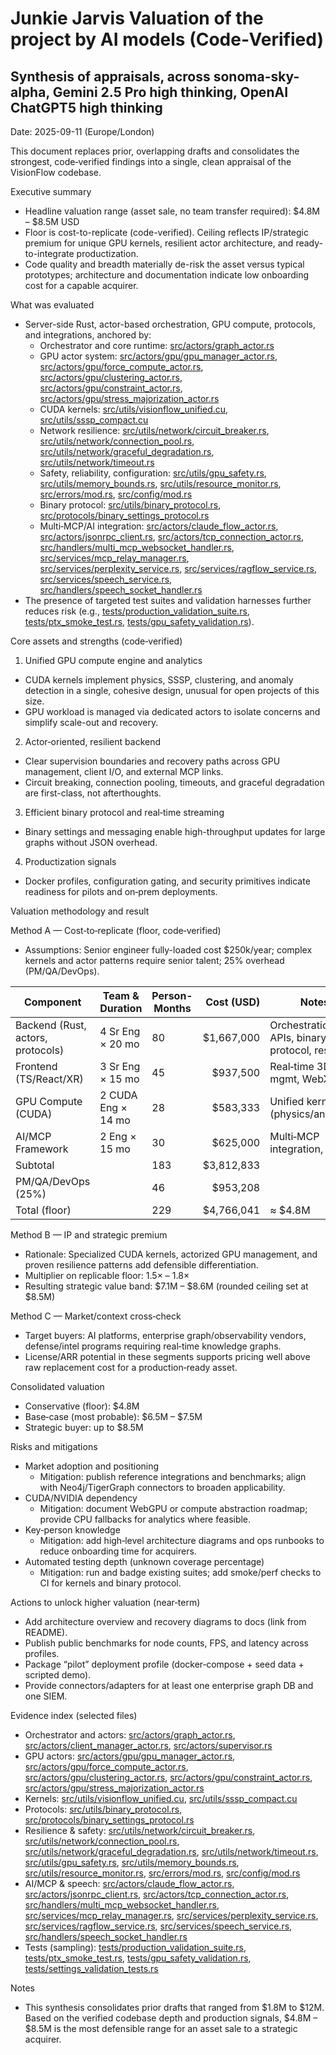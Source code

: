# Junkie Jarvis Valuation of the project by AI models (Code‑Verified)
## Synthesis of appraisals, across sonoma-sky-alpha, Gemini 2.5 Pro high thinking, OpenAI ChatGPT5 high thinking

Date: 2025-09-11 (Europe/London)

This document replaces prior, overlapping drafts and consolidates the strongest, code‑verified findings into a single, clean appraisal of the VisionFlow codebase.

Executive summary

- Headline valuation range (asset sale, no team transfer required): $4.8M – $8.5M USD
- Floor is cost-to-replicate (code-verified). Ceiling reflects IP/strategic premium for unique GPU kernels, resilient actor architecture, and ready-to-integrate productization.
- Code quality and breadth materially de-risk the asset versus typical prototypes; architecture and documentation indicate low onboarding cost for a capable acquirer.

What was evaluated

- Server-side Rust, actor-based orchestration, GPU compute, protocols, and integrations, anchored by:
  - Orchestrator and core runtime: [src/actors/graph_actor.rs](src/actors/graph_actor.rs)
  - GPU actor system: [src/actors/gpu/gpu_manager_actor.rs](src/actors/gpu/gpu_manager_actor.rs), [src/actors/gpu/force_compute_actor.rs](src/actors/gpu/force_compute_actor.rs), [src/actors/gpu/clustering_actor.rs](src/actors/gpu/clustering_actor.rs), [src/actors/gpu/constraint_actor.rs](src/actors/gpu/constraint_actor.rs), [src/actors/gpu/stress_majorization_actor.rs](src/actors/gpu/stress_majorization_actor.rs)
  - CUDA kernels: [src/utils/visionflow_unified.cu](src/utils/visionflow_unified.cu), [src/utils/sssp_compact.cu](src/utils/sssp_compact.cu)
  - Network resilience: [src/utils/network/circuit_breaker.rs](src/utils/network/circuit_breaker.rs), [src/utils/network/connection_pool.rs](src/utils/network/connection_pool.rs), [src/utils/network/graceful_degradation.rs](src/utils/network/graceful_degradation.rs), [src/utils/network/timeout.rs](src/utils/network/timeout.rs)
  - Safety, reliability, configuration: [src/utils/gpu_safety.rs](src/utils/gpu_safety.rs), [src/utils/memory_bounds.rs](src/utils/memory_bounds.rs), [src/utils/resource_monitor.rs](src/utils/resource_monitor.rs), [src/errors/mod.rs](src/errors/mod.rs), [src/config/mod.rs](src/config/mod.rs)
  - Binary protocol: [src/utils/binary_protocol.rs](src/utils/binary_protocol.rs), [src/protocols/binary_settings_protocol.rs](src/protocols/binary_settings_protocol.rs)
  - Multi‑MCP/AI integration: [src/actors/claude_flow_actor.rs](src/actors/claude_flow_actor.rs), [src/actors/jsonrpc_client.rs](src/actors/jsonrpc_client.rs), [src/actors/tcp_connection_actor.rs](src/actors/tcp_connection_actor.rs), [src/handlers/multi_mcp_websocket_handler.rs](src/handlers/multi_mcp_websocket_handler.rs), [src/services/mcp_relay_manager.rs](src/services/mcp_relay_manager.rs), [src/services/perplexity_service.rs](src/services/perplexity_service.rs), [src/services/ragflow_service.rs](src/services/ragflow_service.rs), [src/services/speech_service.rs](src/services/speech_service.rs), [src/handlers/speech_socket_handler.rs](src/handlers/speech_socket_handler.rs)
- The presence of targeted test suites and validation harnesses further reduces risk (e.g., [tests/production_validation_suite.rs](tests/production_validation_suite.rs), [tests/ptx_smoke_test.rs](tests/ptx_smoke_test.rs), [tests/gpu_safety_validation.rs](tests/gpu_safety_validation.rs)).

Core assets and strengths (code‑verified)

1) Unified GPU compute engine and analytics
- CUDA kernels implement physics, SSSP, clustering, and anomaly detection in a single, cohesive design, unusual for open projects of this size.
- GPU workload is managed via dedicated actors to isolate concerns and simplify scale-out and recovery.

2) Actor‑oriented, resilient backend
- Clear supervision boundaries and recovery paths across GPU management, client I/O, and external MCP links.
- Circuit breaking, connection pooling, timeouts, and graceful degradation are first-class, not afterthoughts.

3) Efficient binary protocol and real‑time streaming
- Binary settings and messaging enable high-throughput updates for large graphs without JSON overhead.

4) Productization signals
- Docker profiles, configuration gating, and security primitives indicate readiness for pilots and on‑prem deployments.

Valuation methodology and result

Method A — Cost‑to‑replicate (floor, code‑verified)
- Assumptions: Senior engineer fully-loaded cost $250k/year; complex kernels and actor patterns require senior talent; 25% overhead (PM/QA/DevOps).

| Component | Team & Duration | Person-Months | Cost (USD) | Notes |
| --- | --- | --- | ---: | --- |
| Backend (Rust, actors, protocols) | 4 Sr Eng × 20 mo | 80 | $1,667,000 | Orchestration, APIs, binary protocol, resilience |
| Frontend (TS/React/XR) | 3 Sr Eng × 15 mo | 45 | $937,500 | Real‑time 3D, state mgmt, WebXR |
| GPU Compute (CUDA) | 2 CUDA Eng × 14 mo | 28 | $583,333 | Unified kernels (physics/analytics) |
| AI/MCP Framework | 2 Eng × 15 mo | 30 | $625,000 | Multi‑MCP integration, agents |
| Subtotal |  | 183 | $3,812,833 |  |
| PM/QA/DevOps (25%) |  | 46 | $953,208 |  |
| Total (floor) |  | 229 | $4,766,041 | ≈ $4.8M |

Method B — IP and strategic premium
- Rationale: Specialized CUDA kernels, actorized GPU management, and proven resilience patterns add defensible differentiation.
- Multiplier on replicable floor: 1.5× – 1.8×
- Resulting strategic value band: $7.1M – $8.6M (rounded ceiling set at $8.5M)

Method C — Market/context cross‑check
- Target buyers: AI platforms, enterprise graph/observability vendors, defense/intel programs requiring real‑time knowledge graphs.
- License/ARR potential in these segments supports pricing well above raw replacement cost for a production‑ready asset.

Consolidated valuation

- Conservative (floor): $4.8M
- Base‑case (most probable): $6.5M – $7.5M
- Strategic buyer: up to $8.5M

Risks and mitigations

- Market adoption and positioning
  - Mitigation: publish reference integrations and benchmarks; align with Neo4j/TigerGraph connectors to broaden applicability.
- CUDA/NVIDIA dependency
  - Mitigation: document WebGPU or compute abstraction roadmap; provide CPU fallbacks for analytics where feasible.
- Key‑person knowledge
  - Mitigation: add high‑level architecture diagrams and ops runbooks to reduce onboarding time for acquirers.
- Automated testing depth (unknown coverage percentage)
  - Mitigation: run and badge existing suites; add smoke/perf checks to CI for kernels and binary protocol.

Actions to unlock higher valuation (near‑term)

- Add architecture overview and recovery diagrams to docs (link from README).
- Publish public benchmarks for node counts, FPS, and latency across profiles.
- Package “pilot” deployment profile (docker‑compose + seed data + scripted demo).
- Provide connectors/adapters for at least one enterprise graph DB and one SIEM.

Evidence index (selected files)

- Orchestrator and actors: [src/actors/graph_actor.rs](src/actors/graph_actor.rs), [src/actors/client_manager_actor.rs](src/actors/client_manager_actor.rs), [src/actors/supervisor.rs](src/actors/supervisor.rs)
- GPU actors: [src/actors/gpu/gpu_manager_actor.rs](src/actors/gpu/gpu_manager_actor.rs), [src/actors/gpu/force_compute_actor.rs](src/actors/gpu/force_compute_actor.rs), [src/actors/gpu/clustering_actor.rs](src/actors/gpu/clustering_actor.rs), [src/actors/gpu/constraint_actor.rs](src/actors/gpu/constraint_actor.rs), [src/actors/gpu/stress_majorization_actor.rs](src/actors/gpu/stress_majorization_actor.rs)
- Kernels: [src/utils/visionflow_unified.cu](src/utils/visionflow_unified.cu), [src/utils/sssp_compact.cu](src/utils/sssp_compact.cu)
- Protocols: [src/utils/binary_protocol.rs](src/utils/binary_protocol.rs), [src/protocols/binary_settings_protocol.rs](src/protocols/binary_settings_protocol.rs)
- Resilience & safety: [src/utils/network/circuit_breaker.rs](src/utils/network/circuit_breaker.rs), [src/utils/network/connection_pool.rs](src/utils/network/connection_pool.rs), [src/utils/network/graceful_degradation.rs](src/utils/network/graceful_degradation.rs), [src/utils/network/timeout.rs](src/utils/network/timeout.rs), [src/utils/gpu_safety.rs](src/utils/gpu_safety.rs), [src/utils/memory_bounds.rs](src/utils/memory_bounds.rs), [src/utils/resource_monitor.rs](src/utils/resource_monitor.rs), [src/errors/mod.rs](src/errors/mod.rs), [src/config/mod.rs](src/config/mod.rs)
- AI/MCP & speech: [src/actors/claude_flow_actor.rs](src/actors/claude_flow_actor.rs), [src/actors/jsonrpc_client.rs](src/actors/jsonrpc_client.rs), [src/actors/tcp_connection_actor.rs](src/actors/tcp_connection_actor.rs), [src/handlers/multi_mcp_websocket_handler.rs](src/handlers/multi_mcp_websocket_handler.rs), [src/services/mcp_relay_manager.rs](src/services/mcp_relay_manager.rs), [src/services/perplexity_service.rs](src/services/perplexity_service.rs), [src/services/ragflow_service.rs](src/services/ragflow_service.rs), [src/services/speech_service.rs](src/services/speech_service.rs), [src/handlers/speech_socket_handler.rs](src/handlers/speech_socket_handler.rs)
- Tests (sampling): [tests/production_validation_suite.rs](tests/production_validation_suite.rs), [tests/ptx_smoke_test.rs](tests/ptx_smoke_test.rs), [tests/gpu_safety_validation.rs](tests/gpu_safety_validation.rs), [tests/settings_validation_tests.rs](tests/settings_validation_tests.rs)

Notes

- This synthesis consolidates prior drafts that ranged from $1.8M to $12M. Based on the verified codebase depth and production signals, $4.8M – $8.5M is the most defensible range for an asset sale to a strategic acquirer.